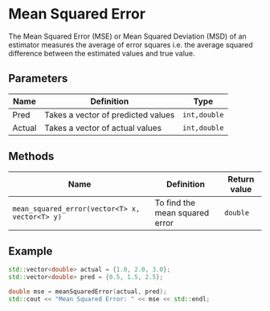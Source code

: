 # Mean Squared Error

The Mean Squared Error (MSE) or Mean Squared Deviation (MSD) of an estimator measures the average of error squares i.e. the average squared difference between the estimated values and true value.
## Parameters

| Name          | Definition                                                                                  | Type            |
| ------------- | ------------------------------------------------------------------------------------------- | ----------------|
| Pred          | Takes a vector of predicted values                                                          | `int,double`    |
| Actual        | Takes a vector of actual values                                                             | `int,double`    |



## Methods

| Name                                           | Definition                                            | Return value      |
| -----------------------------------------------| ----------------------------------------------------- | ----------------- |
| `mean_squared_error(vector<T> x, vector<T> y)` | To find the mean squared error                        |    `double`       |

## Example

```cpp
std::vector<double> actual = {1.0, 2.0, 3.0};
std::vector<double> pred = {0.5, 1.5, 2.5};

double mse = meanSquaredError(actual, pred);
std::cout << "Mean Squared Error: " << mse << std::endl;

```
